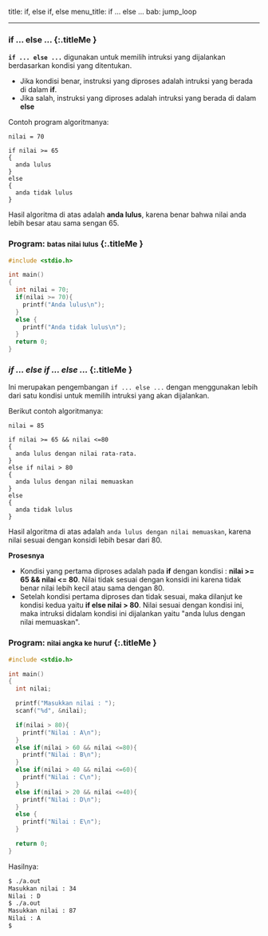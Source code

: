 title: if, else if, else
menu_title: if ... else ...
bab: jump_loop

---


### <i class="fa fa-info-circle"></i> if ... else ... {:.titleMe }

**`if ... else ...`** digunakan untuk memilih intruksi yang dijalankan berdasarkan kondisi yang ditentukan. 

- Jika kondisi benar, instruksi yang diproses adalah intruksi yang berada di dalam **if**.
- Jika salah, instruksi yang diproses adalah intruksi yang berada di dalam **else**

Contoh program algoritmanya:

```
nilai = 70

if nilai >= 65
{
  anda lulus
}
else
{
  anda tidak lulus
}
```

Hasil algoritma di atas adalah **anda lulus**, karena benar bahwa nilai anda lebih besar atau sama sengan 65.

### <i class="fa fa-file-code"></i> Program: <small>batas nilai lulus</small> {:.titleMe }

``` c
#include <stdio.h>

int main()
{
  int nilai = 70;
  if(nilai >= 70){
    printf("Anda lulus\n");
  }
  else {
    printf("Anda tidak lulus\n");
  }
  return 0;
}
```

### <i class="fa fa-info-circle"></i><i>if ... else if ... else ... </i> {:.titleMe }

Ini merupakan pengembangan `if ... else ...` dengan menggunakan lebih dari satu kondisi untuk memilih intruksi yang akan dijalankan.

Berikut contoh algoritmanya: 

```
nilai = 85

if nilai >= 65 && nilai <=80
{
  anda lulus dengan nilai rata-rata.
}
else if nilai > 80
{
  anda lulus dengan nilai memuaskan
}
else
{
  anda tidak lulus
}
```

Hasil algoritma di atas adalah `anda lulus dengan nilai memuaskan`, karena nilai sesuai dengan konsidi lebih besar dari 80.

**Prosesnya**

- Kondisi yang pertama diproses adalah pada **if** dengan kondisi : **nilai >= 65 && nilai <= 80**. Nilai tidak sesuai dengan konsidi ini karena tidak benar nilai lebih kecil atau sama dengan 80.
- Setelah kondisi pertama diproses dan tidak sesuai, maka dilanjut ke kondisi kedua yaitu **if else nilai > 80**.
Nilai sesuai dengan kondisi ini, maka intruksi didalam kondisi ini dijalankan yaitu "anda lulus dengan nilai memuaskan".


### <i class="fa fa-file-code-o"></i> Program: <small>nilai angka ke huruf</small> {:.titleMe }

``` c
#include <stdio.h>

int main()
{
  int nilai;

  printf("Masukkan nilai : ");
  scanf("%d", &nilai);

  if(nilai > 80){
    printf("Nilai : A\n");
  }
  else if(nilai > 60 && nilai <=80){
    printf("Nilai : B\n");
  }
  else if(nilai > 40 && nilai <=60){
    printf("Nilai : C\n");
  }
  else if(nilai > 20 && nilai <=40){
    printf("Nilai : D\n");
  }
  else {
    printf("Nilai : E\n");
  }

  return 0;
}
```

Hasilnya:

``` bash
$ ./a.out 
Masukkan nilai : 34
Nilai : D
$ ./a.out 
Masukkan nilai : 87
Nilai : A
$ 
```
